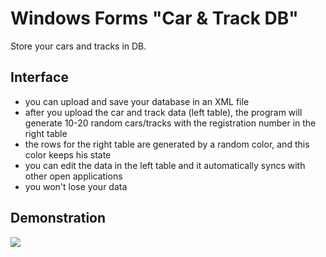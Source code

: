 # Windows Forms "Car & Track DB"
Store your cars and tracks in DB.

## Interface
- you can upload and save your database in an XML file
- after you upload the car and track data (left table), the program will generate 10-20 random cars/tracks with
the registration number in the right table
- the rows for the right table are generated by a random color, and this color keeps his state
- you can edit the data in the left table and it automatically syncs with other open applications
- you won't lose your data

## Demonstration

![](example.gif)
